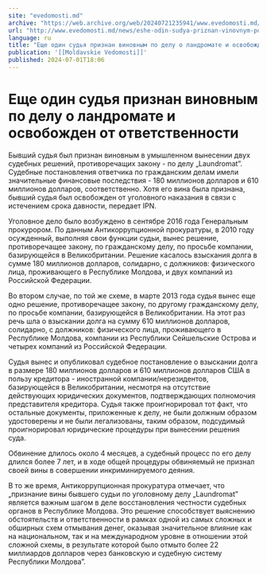 ```yaml
---
site: "evedomosti.md"
archive: "https://web.archive.org/web/20240721235941/www.evedomosti.md/news/eshe-odin-sudya-priznan-vinovnym-po-delu-o-landromate-i-osvo"
url: "http://www.evedomosti.md/news/eshe-odin-sudya-priznan-vinovnym-po-delu-o-landromate-i-osvo"
language: ru
title: "Еще один судья признан виновным по делу о ландромате и освобожден от ответственности"
publication: '[[Moldavskie Vedomosti]]'
published: 2024-07-01T18:06
---
```


# Еще один судья признан виновным по делу о ландромате и освобожден от ответственности

Бывший судья был признан виновным в умышленном вынесении двух судебных решений, противоречащих закону - по делу „Laundromat”. Судебные постановления ответчика по гражданским делам имели значительные финансовые последствия - 180 миллионов долларов и 610 миллионов долларов, соответственно. Хотя его вина была признана, бывший судья был освобожден от уголовного наказания в связи с истечением срока давности, передает IPN.

Уголовное дело было возбуждено в сентябре 2016 года Генеральным прокурором. По данным Антикоррупционной прокуратуры, в 2010 году осужденный, выполняя свои функции судьи, вынес решение, противоречащее закону, по гражданскому делу, по просьбе компании, базирующейся в Великобритании. Решение касалось взыскания долга в сумме 180 миллионов долларов, солидарно, с должников: физического лица, проживающего в Республике Молдова, и двух компаний из Российской Федерации.

Во втором случае, по той же схеме, в марте 2013 года судья вынес еще одно решение, противоречащее закону, по другому гражданскому делу, по просьбе компании, базирующейся в Великобритании. На этот раз речь шла о взыскании долга на сумму 610 миллионов долларов, солидарно, с должников: физического лица, проживающего в Республике Молдова, компании из Республики Сейшельские Острова и четырех компаний из Российской Федерации.

Судья вынес и опубликовал судебное постановление о взыскании долга в размере 180 миллионов долларов и 610 миллионов долларов США в пользу кредитора - иностранной компании/нерезидентов, базирующейся в Великобритании, несмотря на отсутствие действующих юридических документов, подтверждающих полномочия представителя кредитора. Судья также проигнорировал тот факт, что остальные документы, приложенные к делу, не были должным образом удостоверены и не были легализованы, таким образом, подсудимый проигнорировал юридические процедуры при вынесении решения суда.

Обвинение длилось около 4 месяцев, а судебный процесс по его делу длился более 7 лет, и в ходе общей процедуры обвиняемый не признал своей вины в совершении инкриминируемого деяния.

В то же время, Антикоррупционная прокуратура отмечает, что „признание вины бывшего судьи по уголовному делу „Laundromat” является важным шагом в деле восстановления честности судебных органов в Республике Молдова. Это решение способствует выяснению обстоятельств и ответственности в рамках одной из самых сложных и обширных схем отмывания денег, оказывая значительное влияние как на национальном, так и на международном уровне в отношении этой сложной схемы, в результате которой было отмыто более 22 миллиардов долларов через банковскую и судебную систему Республики Молдова”.